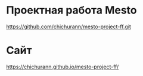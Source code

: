 # Проектная работа Mesto
https://github.com/chichurann/mesto-project-ff.git

# Сайт
https://chichurann.github.io/mesto-project-ff/